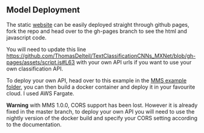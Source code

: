 ## Model Deployment

The static [website](https://thomasdelteil.github.io/TextClassificationCNNs_MXNet/) can be easily deployed straight through github pages, fork the repo and head over to the gh-pages branch to see the html and javascript code.

You will need to update this line https://github.com/ThomasDelteil/TextClassificationCNNs_MXNet/blob/gh-pages/assets/script.js#L63 with your own API urls if you want to use your own classification API.

To deploy your own API, head over to this example in the [MMS example folder](https://github.com/awslabs/mxnet-model-server/tree/master/examples/gluon_character_cnn), you can then build a docker container and deploy it in your favourite cloud. I used AWS Fargate.

**Warning** with MMS 1.0.0, CORS support has been lost. However it is already fixed in the master branch, to deploy your own API you will need to use the nightly version of the docker build and specify your CORS setting according to the documentation.

